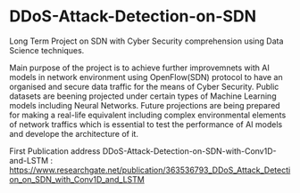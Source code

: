 # DDoS-Attack-Detection-on-SDN
Long Term Project on SDN with Cyber Security comprehension using Data Science techniques.

Main purpose of the project is to achieve further improvemnets with AI models in network environment using OpenFlow(SDN) protocol to have an organised and secure data traffic for the means of Cyber Security. Public datasets are beening projected under certain types of Machine Learning models including Neural Networks. Future projections are being prepared for making a real-life equivalent including complex environmental elements of network traffics which is essential to test the performance of AI models and develope the architecture of it. 

First Publication address DDoS-Attack-Detection-on-SDN-with-Conv1D-and-LSTM : https://www.researchgate.net/publication/363536793_DDoS_Attack_Detection_on_SDN_with_Conv1D_and_LSTM
